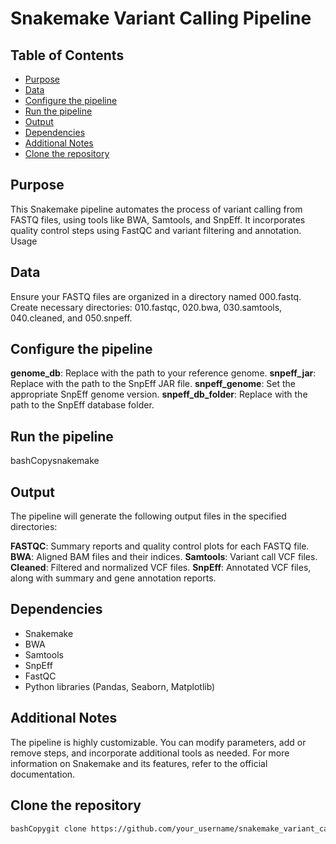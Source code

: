 # Snakemake Variant Calling Pipeline

## Table of Contents
- [Purpose](#Purpose)
- [Data](#Data)
- [Configure the pipeline](#Configurethepipeline)
- [Run the pipeline](#Runthepipeline)
- [Output](#Output)
- [Dependencies](#Dependencies)
- [Additional Notes](#AdditionalNotes)
- [Clone the repository](#Clonetherepository)


## Purpose

This Snakemake pipeline automates the process of variant calling from FASTQ files, using tools like BWA, Samtools, and SnpEff. It incorporates quality control steps using FastQC and variant filtering and annotation.
Usage


## Data

Ensure your FASTQ files are organized in a directory named 000.fastq.
Create necessary directories: 010.fastqc, 020.bwa, 030.samtools, 040.cleaned, and 050.snpeff.


## Configure the pipeline

**genome_db**: Replace with the path to your reference genome.
**snpeff_jar**: Replace with the path to the SnpEff JAR file.
**snpeff_genome**: Set the appropriate SnpEff genome version.
**snpeff_db_folder**: Replace with the path to the SnpEff database folder.


## Run the pipeline
bashCopysnakemake


## Output
The pipeline will generate the following output files in the specified directories:

**FASTQC**: Summary reports and quality control plots for each FASTQ file.
**BWA**: Aligned BAM files and their indices.
**Samtools**: Variant call VCF files.
**Cleaned**: Filtered and normalized VCF files.
**SnpEff**: Annotated VCF files, along with summary and gene annotation reports.


## Dependencies

- Snakemake
- BWA
- Samtools
- SnpEff
- FastQC
- Python libraries (Pandas, Seaborn, Matplotlib)


## Additional Notes

The pipeline is highly customizable. You can modify parameters, add or remove steps, and incorporate additional tools as needed.
For more information on Snakemake and its features, refer to the official documentation.

## Clone the repository

```bash
bashCopygit clone https://github.com/your_username/snakemake_variant_calling_pipeline
